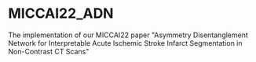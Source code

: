 # MICCAI22_ADN
The implementation of our MICCAI22 paper "Asymmetry Disentanglement Network for Interpretable Acute Ischemic Stroke Infarct Segmentation in Non-Contrast CT Scans"

